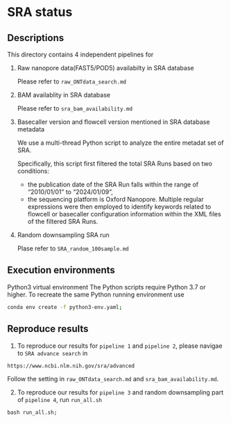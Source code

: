 # SRA status

## Descriptions
This directory contains 4 independent pipelines for

1. Raw nanopore data(FAST5/POD5) availabilty in SRA database

    Please refer to `raw_ONTdata_search.md`

2. BAM availablity in SRA database

    Please refer to `sra_bam_availability.md`


3. Basecaller version and flowcell version mentioned in SRA database metadata

    We use a multi-thread Python script to analyze the entire metadat set of SRA. 

    Specifically, this script first filtered the total SRA Runs based on two conditions: 

    - the publication date of the SRA Run falls within the range of “2010/01/01” to “2024/01/09”,
    - the sequencing platform is Oxford Nanopore. Multiple regular expressions were then employed to identify keywords related to flowcell or basecaller configuration information within the XML files of the filtered SRA Runs. 


4. Random downsampling SRA run

    Plase refer to `SRA_random_100sample.md`

## Execution environments
Python3 virtual environment
The Python scripts require Python 3.7 or higher. To recreate the same Python running environment use
```bash
conda env create -f python3-env.yaml;
```


## Reproduce results
1. To reproduce our results for `pipeline 1` and `pipeline 2`, please navigae to `SRA advance search` in
```
https://www.ncbi.nlm.nih.gov/sra/advanced
```
Follow the setting in `raw_ONTdata_search.md` and `sra_bam_availability.md`.


2. To reproduce our results for `pipeline 3` and random downsampling part of `pipeline 4`, run `run_all.sh`
```
bash run_all.sh;
```

